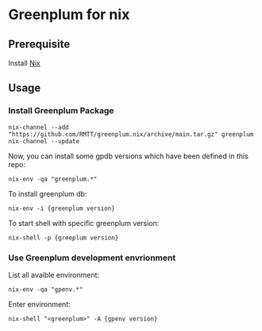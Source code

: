 # Greenplum for nix

## Prerequisite
Install [Nix](https://nixos.org/)

## Usage

### Install Greenplum Package

```shell
nix-channel --add "https://github.com/RMTT/greenplum.nix/archive/main.tar.gz" greenplum
nix-channel --update
```

Now, you can install some gpdb versions which have been defined in this repo:
```shell
nix-env -qa "greenplum.*"
```

To install greenplum db:
```
nix-env -i {greenplum version}
```

To start shell with specific greenplum version:
```
nix-shell -p {greeplum version}
```

### Use Greenplum development envrionment

List all avaible environment:
```shell
nix-env -qa "gpenv.*"
```

Enter environment:
```shell
nix-shell "<greenplum>" -A {gpenv version}
```
